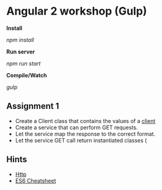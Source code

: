 # Angular 2 workshop (Gulp)

**Install**

_npm install_

**Run server**

_npm run start_

**Compile/Watch**

_gulp_

## Assignment 1
  * Create a Client class that contains the values of a [client](../blob/assignment_1/src/mockdata/clients.json)
  * Create a service that can perform GET requests.
  * Let the service map the response to the correct format.
  * Let the service GET call return instantiated classes (


## Hints
  * [Http](https://angular.io/docs/ts/latest/api/http/Http-class.html)
  * [ES6 Cheatsheet](http://es6-features.org/#Constants)